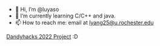 - 👋 Hi, I’m @luyaso
- 🌱 I’m currently learning C/C++ and java.
- 📫 How to reach me: email at lyang25@u.rochester.edu

[Dandyhacks 2022 Project](https://replit.com/@luyaso/BLACKJACK) :D
<!---
luyaso/luyaso is a ✨ special ✨ repository because its `README.md` (this file) appears on your GitHub profile.
You can click the Preview link to take a look at your changes.

- 👀 I’m interested in:
- 💞️ I’m looking to collaborate on: 
--->
